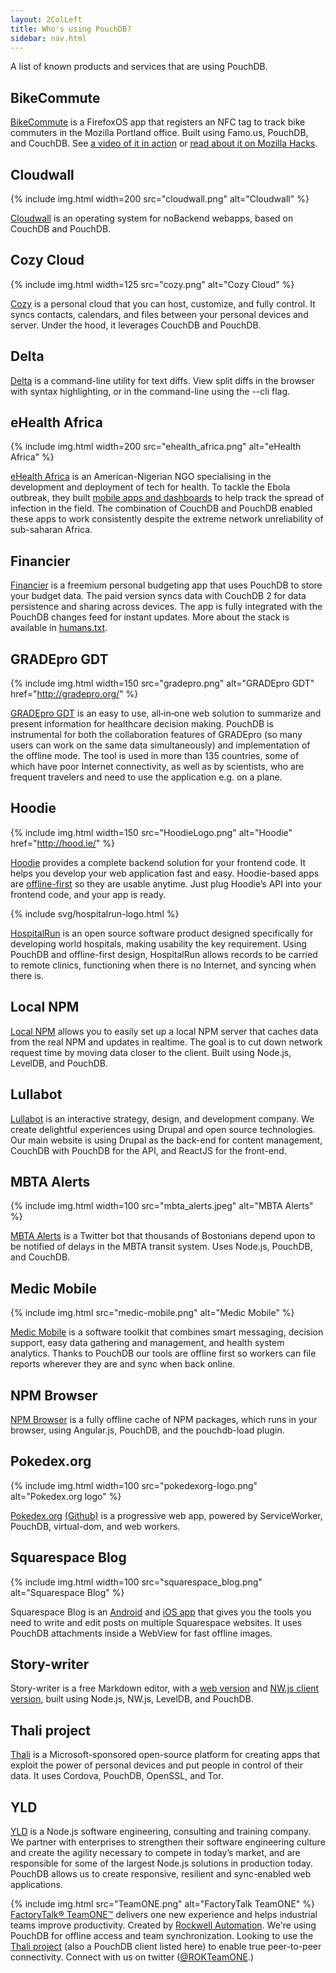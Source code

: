 ```yaml
---
layout: 2ColLeft
title: Who's using PouchDB?
sidebar: nav.html
---
```


A list of known products and services that are using PouchDB.

## BikeCommute

[BikeCommute](https://github.com/autonome/bikecommute) is a FirefoxOS app that registers an NFC tag to track bike commuters in the Mozilla Portland office. Built using Famo.us, PouchDB, and CouchDB. See [a video of it in action](https://youtu.be/3BVZYcQ-TYA) or [read about it on Mozilla Hacks](https://hacks.mozilla.org/2014/11/nfc-in-firefox-os/).

## Cloudwall

{% include img.html width=200 src="cloudwall.png" alt="Cloudwall" %}

[Cloudwall](http://cloudwall.me/) is an operating system for noBackend webapps, based on CouchDB and PouchDB.

## Cozy Cloud

{% include img.html width=125 src="cozy.png" alt="Cozy Cloud" %}

[Cozy](https://cozy.io/en/) is a personal cloud that you can host, customize, and fully control. It syncs contacts, calendars, and files between your personal devices and server. Under the hood, it leverages CouchDB and PouchDB.

## Delta
[Delta](http://delta.octavore.com/) is a command-line utility for text diffs. View split diffs in the browser with syntax highlighting, or in the command-line using the --cli flag.

## eHealth Africa

{% include img.html width=200 src="ehealth_africa.png" alt="eHealth Africa" %}

[eHealth Africa](http://ehealthafrica.org/) is an American-Nigerian NGO specialising in the development and deployment of tech for health. To tackle the Ebola outbreak, they built [mobile apps and dashboards](https://github.com/eHealthAfrica) to help track the spread of infection in the field. The combination of CouchDB and PouchDB enabled these apps to work consistently despite the extreme network unreliability of sub-saharan Africa.

## Financier

[Financier](https://financier.io) is a freemium personal budgeting app that uses PouchDB to store your budget data. The paid version syncs data with CouchDB 2 for data persistence and sharing across devices. The app is fully integrated with the PouchDB changes feed for instant updates. More about the stack is available in [humans.txt](https://app.financier.io/humans.txt).

## GRADEpro GDT

{% include img.html width=150 src="gradepro.png" alt="GRADEpro GDT" href="http://gradepro.org/" %}

[GRADEpro GDT](http://gradepro.org/) is an easy to use, all‐in‐one web solution to summarize and present information for healthcare decision making. PouchDB is instrumental for both the collaboration features of GRADEpro (so many users can work on the same data simultaneously) and implementation of the offline mode. The tool is used in more than 135 countries, some of which have poor Internet connectivity, as well as by scientists, who are frequent travelers and need to use the application e.g. on a plane.

## Hoodie

{% include img.html width=150 src="HoodieLogo.png" alt="Hoodie" href="http://hood.ie/" %}

[Hoodie](http://hood.ie/) provides a complete backend solution for your frontend code. It helps you develop your web application fast and easy. Hoodie-based apps are [offline-first](http://offlinefirst.org/) so they are usable anytime. Just plug Hoodie’s API into your frontend code, and your app is ready.

{% include svg/hospitalrun-logo.html %}

[HospitalRun](http://hospitalrun.io/) is an open source software product designed specifically for developing world hospitals, making usability the key requirement. Using PouchDB and offline-first design, HospitalRun allows records to be carried to remote clinics, functioning when there is no Internet, and syncing when there is.

## Local NPM

[Local NPM](https://github.com/nolanlawson/local-npm) allows you to easily set up a local NPM server that caches data from the real NPM and updates in realtime. The goal is to cut down network request time by moving data closer to the client. Built using Node.js, LevelDB, and PouchDB.

## Lullabot

[Lullabot](https://www.lullabot.com) is an interactive strategy, design, and development company. We create delightful experiences using Drupal and open source technologies. Our main website is using Drupal as the back-end for content management, CouchDB with PouchDB for the API, and ReactJS for the front-end.

## MBTA Alerts

{% include img.html width=100 src="mbta_alerts.jpeg" alt="MBTA Alerts" %}

[MBTA Alerts](https://twitter.com/MBTA_Alerts) is a Twitter bot that thousands of Bostonians depend upon to be notified of delays in the MBTA transit system. Uses Node.js, PouchDB, and CouchDB.

## Medic Mobile

{% include img.html src="medic-mobile.png" alt="Medic Mobile" %}

[Medic Mobile](http://medicmobile.org) is a software toolkit that combines smart messaging, decision support, easy data gathering and management, and health system analytics. Thanks to PouchDB our tools are offline first so workers can file reports wherever they are and sync when back online.

## NPM Browser

[NPM Browser](http://www.npm-browser.com/#/) is a fully offline cache of NPM packages, which runs in your browser, using Angular.js, PouchDB, and the pouchdb-load plugin.

## Pokedex.org

{% include img.html width=100 src="pokedexorg-logo.png" alt="Pokedex.org logo" %}

[Pokedex.org](https://www.pokedex.org/) [(Github)](https://github.com/nolanlawson/pokedex.org) is a progressive web app, powered by ServiceWorker, PouchDB, virtual-dom, and web workers.

## Squarespace Blog

{% include img.html width=100 src="squarespace_blog.png" alt="Squarespace Blog" %}

Squarespace Blog is an [Android](https://play.google.com/store/apps/details?id=com.squarespace.android.blog) and [iOS app](https://itunes.apple.com/us/app/squarespace-blog/id715084234) that gives you the tools you need to write and edit posts on multiple Squarespace websites. It uses PouchDB attachments inside a WebView for fast offline images.

## Story-writer

Story-writer is a free Markdown editor, with a [web version](http://markdown.xiaoshujiang.com) and [NW.js client version](http://soft.xiaoshujiang.com), built using Node.js, NW.js, LevelDB, and PouchDB.

## Thali project

[Thali](http://thaliproject.org/) is a Microsoft-sponsored open-source platform for creating apps that exploit the power of personal devices and put people in control of their data. It uses Cordova, PouchDB, OpenSSL, and Tor.

## YLD

[YLD](http://www.yld.io) is a Node.js software engineering, consulting and training company. We partner with enterprises to strengthen their software engineering culture and create the agility necessary to compete in today’s market, and are responsible for some of the largest Node.js solutions in production today. PouchDB allows us to create responsive, resilient and sync-enabled web applications.

{% include img.html src="TeamONE.png" alt="FactoryTalk TeamONE" %}
[FactoryTalk® TeamONE™](http://33seconds.io) delivers one new experience and helps industrial teams improve productivity.  Created by [Rockwell Automation](http://www.rockwellautomation.com/). We're using PouchDB for offline access and team synchronization. Looking to use the [Thali project](http://thaliproject.org/) (also a PouchDB client listed here) to enable true peer-to-peer connectivity. Connect with us on twitter ([@ROKTeamONE](https://twitter.com/rokteamone).)
